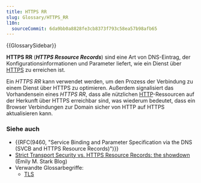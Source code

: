```yaml
---
title: HTTPS RR
slug: Glossary/HTTPS_RR
l10n:
  sourceCommit: 6da9bb0a8828fe3cb8373f793c58ea57b98afb65
---
```


{{GlossarySidebar}}

**HTTPS RR** (**_HTTPS Resource Records_**) sind eine Art von DNS-Eintrag, der Konfigurationsinformationen und Parameter liefert, wie ein Dienst über [HTTPS](/de/docs/Glossary/HTTPS) zu erreichen ist.

Ein _HTTPS RR_ kann verwendet werden, um den Prozess der Verbindung zu einem Dienst über HTTPS zu optimieren. Außerdem signalisiert das Vorhandensein eines _HTTPS RR_, dass alle nützlichen [HTTP](/de/docs/Glossary/HTTP)-Ressourcen auf der Herkunft über HTTPS erreichbar sind, was wiederum bedeutet, dass ein Browser Verbindungen zur Domain sicher von HTTP auf HTTPS aktualisieren kann.

### Siehe auch

- {{RFC(9460, "Service Binding and Parameter Specification via the DNS (SVCB and HTTPS Resource Records)")}}
- [Strict Transport Security vs. HTTPS Resource Records: the showdown](https://emilymstark.com/2020/10/24/strict-transport-security-vs-https-resource-records-the-showdown.html) (Emily M. Stark Blog)
- Verwandte Glossarbegriffe:
  - [TLS](/de/docs/Glossary/TLS)
